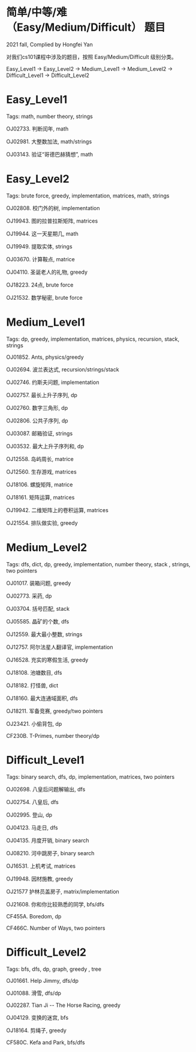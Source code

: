 # 简单/中等/难（Easy/Medium/Difficult） 题目

2021 fall, Complied by Hongfei Yan



对我们cs101课程中涉及的题目，按照 Easy/Medium/Difficult 级别分类。

Easy_Level1 -> Easy_Level2 -> Medium_Level1 -> Medium_Level2 -> Difficult_Level1 -> Difficult_Level2



# Easy_Level1

Tags: math, number theory, strings

OJ02733. 判断闰年, math

OJ02981. 大整数加法, math/strings

OJ03143. 验证“哥德巴赫猜想”, math



# Easy_Level2

Tags: brute force, greedy, implementation, matrices, math, strings 

OJ02808. 校门外的树, implementation

OJ19943. 图的拉普拉斯矩阵, matrices

OJ19944. 这一天星期几, math

OJ19949. 提取实体, strings

OJ03670. 计算鞍点, matrice

OJ04110. 圣诞老人的礼物, greedy

OJ18223. 24点, brute force

OJ21532. 数学秘密, brute force



# Medium_Level1

Tags: dp, greedy, implementation, matrices, physics, recursion, stack, strings

OJ01852. Ants, physics/greedy

OJ02694. 波兰表达式, recursion/strings/stack

OJ02746. 约斯夫问题, implementation

OJ02757. 最长上升子序列, dp

OJ02760. 数字三角形, dp

OJ02806. 公共子序列, dp

OJ03087. 邮箱验证, strings

OJ03532. 最大上升子序列和, dp

OJ12558. 岛屿周长, matrice

OJ12560. 生存游戏, matrices

OJ18106. 螺旋矩阵, matrice

OJ18161. 矩阵运算, matrices

OJ19942. 二维矩阵上的卷积运算, matrices

OJ21554. 排队做实验, greedy



# Medium_Level2

Tags: dfs, dict, dp, greedy, implementation, number theory, stack , strings, two pointers

OJ01017. 装箱问题, greedy

OJ02773. 采药, dp

OJ03704. 括号匹配, stack

OJ05585. 晶矿的个数, dfs

OJ12559. 最大最小整数, strings

OJ12757. 阿尔法星人翻译官, implementation

OJ16528. 充实的寒假生活, greedy

OJ18108. 池塘数目, dfs

OJ18182. 打怪兽, dict

OJ18160. 最大连通域面积, dfs

OJ18211. 军备竞赛, greedy/two pointers

OJ23421. 小偷背包, dp

CF230B. T-Primes, number theory/dp



# Difficult_Level1

Tags: binary search, dfs, dp, implementation, matrices, two pointers

OJ02698. 八皇后问题解输出, dfs

OJ02754. 八皇后, dfs

OJ02995. 登山, dp

OJ04123. 马走日, dfs

OJ04135. 月度开销, binary search

OJ08210. 河中跳房子, binary search

OJ16531. 上机考试, matrices

OJ19948. 因材施教, greedy

OJ21577 护林员盖房子, matrix/implementation

OJ21608. 你和你比较熟悉的同学, bfs/dfs

CF455A. Boredom, dp

CF466C. Number of Ways, two pointers



# Difficult_Level2

Tags: bfs, dfs, dp, graph, greedy , tree

OJ01661. Help Jimmy, dfs/dp

OJ01088. 滑雪, dfs/dp

OJ02287. Tian Ji -- The Horse Racing, greedy

OJ04129. 变换的迷宫, bfs

OJ18164. 剪绳子, greedy

CF580C. Kefa and Park, bfs/dfs
